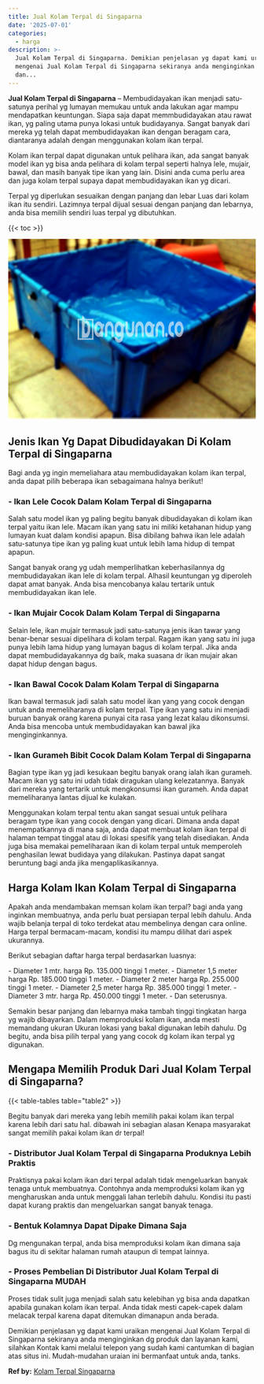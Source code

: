 ```yaml
---
title: Jual Kolam Terpal di Singaparna
date: '2025-07-01'
categories:
  - harga
description: >-
  Jual Kolam Terpal di Singaparna. Demikian penjelasan yg dapat kami uraikan
  mengenai Jual Kolam Terpal di Singaparna sekiranya anda menginginkan dg produk
  dan...
---
```


**Jual Kolam Terpal di Singaparna** – Membudidayakan ikan menjadi satu-satunya perihal yg lumayan memukau untuk anda lakukan agar mampu mendapatkan keuntungan. Siapa saja dapat memmbudidayakan atau rawat ikan, yg paling utama punya lokasi untuk budidayanya. Sangat banyak dari mereka yg telah dapat membudidayakan ikan dengan beragam cara, diantaranya adalah dengan menggunakan kolam ikan terpal.

Kolam ikan terpal dapat digunakan untuk pelihara ikan, ada sangat banyak model ikan yg bisa anda pelihara di kolam terpal seperti halnya lele, mujair, bawal, dan masih banyak tipe ikan yang lain. Disini anda cuma perlu area dan juga kolam terpal supaya dapat membudidayakan ikan yg dicari.

Terpal yg diperlukan sesuaikan dengan panjang dan lebar Luas dari kolam ikan itu sendiri. Lazimnya terpal dijual sesuai dengan panjang dan lebarnya, anda bisa memilih sendiri luas terpal yg dibutuhkan.

{{< toc >}}

![Jual Kolam Terpal di Singaparna](/images/jual-kolam-terpal-29.png)

## Jenis Ikan Yg Dapat Dibudidayakan Di Kolam Terpal di Singaparna

Bagi anda yg ingin memeliahara atau membudidayakan kolam ikan terpal, anda dapat pilih beberapa ikan sebagaimana halnya berikut!

### \- Ikan Lele Cocok Dalam Kolam Terpal di Singaparna

Salah satu model ikan yg paling begitu banyak dibudidayakan di kolam ikan terpal yaitu ikan lele. Macam ikan yang satu ini miliki ketahanan hidup yang lumayan kuat dalam kondisi apapun. Bisa dibilang bahwa ikan lele adalah satu-satunya tipe ikan yg paling kuat untuk lebih lama hidup di tempat apapun.

Sangat banyak orang yg udah memperlihatkan keberhasilannya dg membudidayakan ikan lele di kolam terpal. Alhasil keuntungan yg diperoleh dapat amat banyak. Anda bisa mencobanya kalau tertarik untuk membudidayakan ikan lele.

### \- Ikan Mujair Cocok Dalam Kolam Terpal di Singaparna

Selain lele, ikan mujair termasuk jadi satu-satunya jenis ikan tawar yang benar-benar sesuai dipelihara di kolam terpal. Ragam ikan yang satu ini juga punya lebih lama hidup yang lumayan bagus di kolam terpal. Jika anda dapat membudidayakannya dg baik, maka suasana dr ikan mujair akan dapat hidup dengan bagus.

### \- Ikan Bawal Cocok Dalam Kolam Terpal di Singaparna

Ikan bawal termasuk jadi salah satu model ikan yang yang cocok dengan untuk anda memeliharanya di kolam terpal. Tipe ikan yang satu ini menjadi buruan banyak orang karena punyai cita rasa yang lezat kalau dikonsumsi. Anda bisa mencoba untuk membudidayakan kan bawal jika menginginkannya.

### \- Ikan Gurameh Bibit Cocok Dalam Kolam Terpal di Singaparna

Bagian type ikan yg jadi kesukaan begitu banyak orang ialah ikan gurameh. Macam ikan yg satu ini udah tidak diragukan ulang kelezatannya. Banyak dari mereka yang tertarik untuk mengkonsumsi ikan gurameh. Anda dapat memeliharanya lantas dijual ke kulakan.

Menggunakan kolam terpal tentu akan sangat sesuai untuk pelihara beragam type ikan yang cocok dengan yang dicari. Dimana anda dapat menempatkannya di mana saja, anda dapat membuat kolam ikan terpal di halaman tempat tinggal atau di lokasi spesifik yang telah disediakan. Anda juga bisa memakai pemeliharaan ikan di kolam terpal untuk memperoleh penghasilan lewat budidaya yang dilakukan. Pastinya dapat sangat beruntung bagi anda jika mengaplikasikannya.

## Harga Kolam Ikan Kolam Terpal di Singaparna

Apakah anda mendambakan memsan kolam ikan terpal? bagi anda yang inginkan membuatnya, anda perlu buat persiapan terpal lebih dahulu. Anda wajib belanja terpal di toko terdekat atau membelinya dengan cara online. Harga terpal bermacam-macam, kondisi itu mampu dilihat dari aspek ukurannya.

Berikut sebagian daftar harga terpal berdasarkan luasnya:

\- Diameter 1 mtr. harga Rp. 135.000 tinggi 1 meter. - Diameter 1,5 meter harga Rp. 185.000 tinggi 1 meter. - Diameter 2 meter harga Rp. 255.000 tinggi 1 meter. - Diameter 2,5 meter harga Rp. 385.000 tinggi 1 meter. - Diameter 3 mtr. harga Rp. 450.000 tinggi 1 meter. - Dan seterusnya.

Semakin besar panjang dan lebarnya maka tambah tinggi tingkatan harga yg wajib dibayarkan. Dalam memproduksi kolam ikan, anda mesti memandang ukuran Ukuran lokasi yang bakal digunakan lebih dahulu. Dg begitu, anda bisa pilih terpal yang yang cocok dg kolam ikan terpal yg digunakan.

## Mengapa Memilih Produk Dari Jual Kolam Terpal di Singaparna?

{{< table-tables table="table2" >}}

Begitu banyak dari mereka yang lebih memilih pakai kolam ikan terpal karena lebih dari satu hal. dibawah ini sebagian alasan Kenapa masyarakat sangat memilih pakai kolam ikan dr terpal!

### \- Distributor Jual Kolam Terpal di Singaparna Produknya Lebih Praktis

Praktisnya pakai kolam ikan dari terpal adalah tidak mengeluarkan banyak tenaga untuk membuatnya. Contohnya anda memproduksi kolam ikan yg mengharuskan anda untuk menggali lahan terlebih dahulu. Kondisi itu pasti dapat kurang praktis dan mengeluarkan sangat banyak tenaga.

### \- Bentuk Kolamnya Dapat Dipake Dimana Saja

Dg mengunakan terpal, anda bisa memproduksi kolam ikan dimana saja bagus itu di sekitar halaman rumah ataupun di tempat lainnya.

### \- Proses Pembelian Di Distributor Jual Kolam Terpal di Singaparna MUDAH

Proses tidak sulit juga menjadi salah satu kelebihan yg bisa anda dapatkan apabila gunakan kolam ikan terpal. Anda tidak mesti capek-capek dalam melacak terpal karena dapat ditemukan dimanapun anda berada.

Demikian penjelasan yg dapat kami uraikan mengenai Jual Kolam Terpal di Singaparna sekiranya anda menginginkan dg produk dan layanan kami, silahkan Kontak kami melalui telepon yang sudah kami cantumkan di bagian atas situs ini. Mudah-mudahan uraian ini bermanfaat untuk anda, tanks.

**Ref by:** [Kolam Terpal Singaparna](https://id.wikipedia.org/wiki/Kolam)
